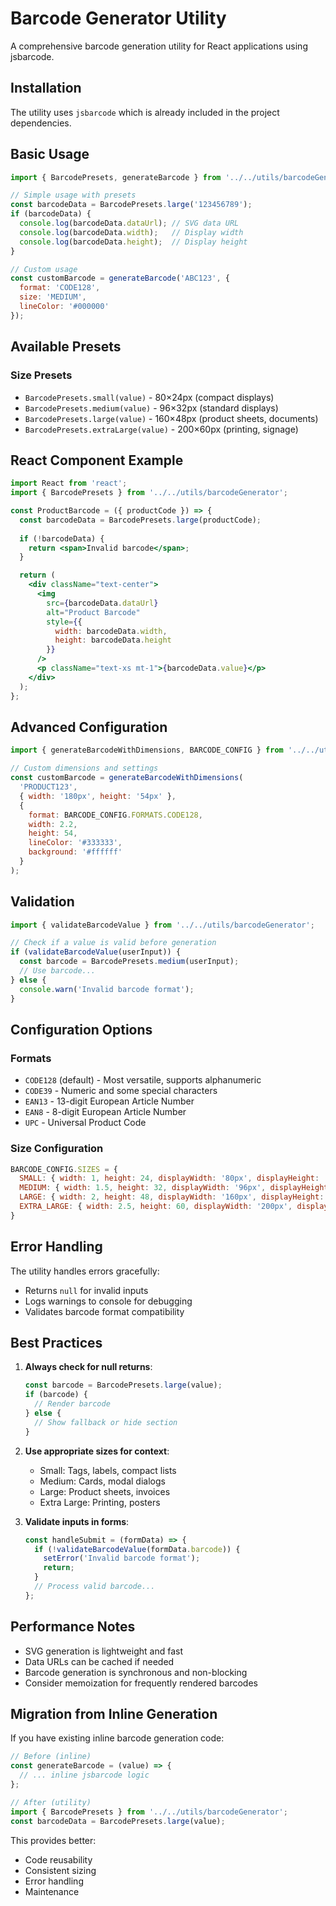# Barcode Generator Utility

A comprehensive barcode generation utility for React applications using jsbarcode.

## Installation

The utility uses `jsbarcode` which is already included in the project dependencies.

## Basic Usage

```jsx
import { BarcodePresets, generateBarcode } from '../../utils/barcodeGenerator';

// Simple usage with presets
const barcodeData = BarcodePresets.large('123456789');
if (barcodeData) {
  console.log(barcodeData.dataUrl); // SVG data URL
  console.log(barcodeData.width);   // Display width
  console.log(barcodeData.height);  // Display height
}

// Custom usage
const customBarcode = generateBarcode('ABC123', {
  format: 'CODE128',
  size: 'MEDIUM',
  lineColor: '#000000'
});
```

## Available Presets

### Size Presets
- `BarcodePresets.small(value)` - 80×24px (compact displays)
- `BarcodePresets.medium(value)` - 96×32px (standard displays)  
- `BarcodePresets.large(value)` - 160×48px (product sheets, documents)
- `BarcodePresets.extraLarge(value)` - 200×60px (printing, signage)

## React Component Example

```jsx
import React from 'react';
import { BarcodePresets } from '../../utils/barcodeGenerator';

const ProductBarcode = ({ productCode }) => {
  const barcodeData = BarcodePresets.large(productCode);
  
  if (!barcodeData) {
    return <span>Invalid barcode</span>;
  }

  return (
    <div className="text-center">
      <img 
        src={barcodeData.dataUrl}
        alt="Product Barcode"
        style={{ 
          width: barcodeData.width, 
          height: barcodeData.height 
        }}
      />
      <p className="text-xs mt-1">{barcodeData.value}</p>
    </div>
  );
};
```

## Advanced Configuration

```jsx
import { generateBarcodeWithDimensions, BARCODE_CONFIG } from '../../utils/barcodeGenerator';

// Custom dimensions and settings
const customBarcode = generateBarcodeWithDimensions(
  'PRODUCT123',
  { width: '180px', height: '54px' },
  {
    format: BARCODE_CONFIG.FORMATS.CODE128,
    width: 2.2,
    height: 54,
    lineColor: '#333333',
    background: '#ffffff'
  }
);
```

## Validation

```jsx
import { validateBarcodeValue } from '../../utils/barcodeGenerator';

// Check if a value is valid before generation
if (validateBarcodeValue(userInput)) {
  const barcode = BarcodePresets.medium(userInput);
  // Use barcode...
} else {
  console.warn('Invalid barcode format');
}
```

## Configuration Options

### Formats
- `CODE128` (default) - Most versatile, supports alphanumeric
- `CODE39` - Numeric and some special characters
- `EAN13` - 13-digit European Article Number
- `EAN8` - 8-digit European Article Number
- `UPC` - Universal Product Code

### Size Configuration
```javascript
BARCODE_CONFIG.SIZES = {
  SMALL: { width: 1, height: 24, displayWidth: '80px', displayHeight: '24px' },
  MEDIUM: { width: 1.5, height: 32, displayWidth: '96px', displayHeight: '32px' },
  LARGE: { width: 2, height: 48, displayWidth: '160px', displayHeight: '48px' },
  EXTRA_LARGE: { width: 2.5, height: 60, displayWidth: '200px', displayHeight: '60px' }
}
```

## Error Handling

The utility handles errors gracefully:
- Returns `null` for invalid inputs
- Logs warnings to console for debugging
- Validates barcode format compatibility

## Best Practices

1. **Always check for null returns**:
   ```jsx
   const barcode = BarcodePresets.large(value);
   if (barcode) {
     // Render barcode
   } else {
     // Show fallback or hide section
   }
   ```

2. **Use appropriate sizes for context**:
   - Small: Tags, labels, compact lists
   - Medium: Cards, modal dialogs
   - Large: Product sheets, invoices
   - Extra Large: Printing, posters

3. **Validate inputs in forms**:
   ```jsx
   const handleSubmit = (formData) => {
     if (!validateBarcodeValue(formData.barcode)) {
       setError('Invalid barcode format');
       return;
     }
     // Process valid barcode...
   };
   ```

## Performance Notes

- SVG generation is lightweight and fast
- Data URLs can be cached if needed
- Barcode generation is synchronous and non-blocking
- Consider memoization for frequently rendered barcodes

## Migration from Inline Generation

If you have existing inline barcode generation code:

```jsx
// Before (inline)
const generateBarcode = (value) => {
  // ... inline jsbarcode logic
};

// After (utility)
import { BarcodePresets } from '../../utils/barcodeGenerator';
const barcodeData = BarcodePresets.large(value);
```

This provides better:
- Code reusability
- Consistent sizing
- Error handling
- Maintenance